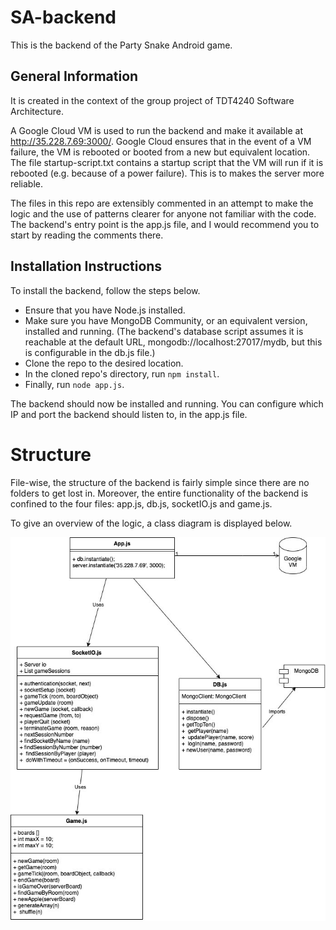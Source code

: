 # SA-backend
This is the backend of the Party Snake Android game.

## General Information
It is created in the context of the group project of TDT4240 Software Architecture.

A Google Cloud VM is used to run the backend and make it available at http://35.228.7.69:3000/. Google Cloud ensures that in the event of a VM failure, the VM is rebooted or booted from a new but equivalent location. The file startup-script.txt contains a startup script that the VM will run if it is rebooted (e.g. because of a power failure). This is to makes the server more reliable.

The files in this repo are extensibly commented in an attempt to make the logic and the use of patterns clearer for anyone not familiar with the code. The backend's entry point is the app.js file, and I would recommend you to start by reading the comments there.

## Installation Instructions
To install the backend, follow the steps below.

- Ensure that you have Node.js installed.
- Make sure you have MongoDB Community, or an equivalent version, installed and running. (The backend's database script assumes it is reachable at the default URL, mongodb://localhost:27017/mydb, but this is configurable in the db.js file.)
- Clone the repo to the desired location.
- In the cloned repo's directory, run `npm install`.
- Finally, run `node app.js`.

The backend should now be installed and running. You can configure which IP and port the backend should listen to, in the app.js file.

# Structure
File-wise, the structure of the backend is fairly simple since there are no folders to get lost in. Moreover, the entire functionality of the backend is confined to the four files: app.js, db.js, socketIO.js and game.js.

To give an overview of the logic, a class diagram is displayed below.

![Class diagram of the backend](./classDiagram.jpg)
